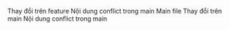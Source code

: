 Thay đổi trên feature
Nội dung conflict trong main
Main file
Thay đổi trên main
Nội dung conflict trong main

